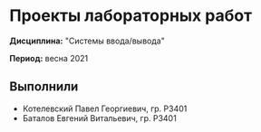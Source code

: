 # Проекты лабораторных работ

**Дисциплина:** "Системы ввода/вывода"

**Период:** весна 2021

## Выполнили

- Котелевский Павел Георгиевич, гр. P3401
- Баталов Евгений Витальевич, гр. P3401